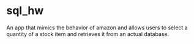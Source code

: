 # sql_hw
An app that mimics the behavior of amazon and allows users to select a quantity of a stock item and retrieves it from an actual database.